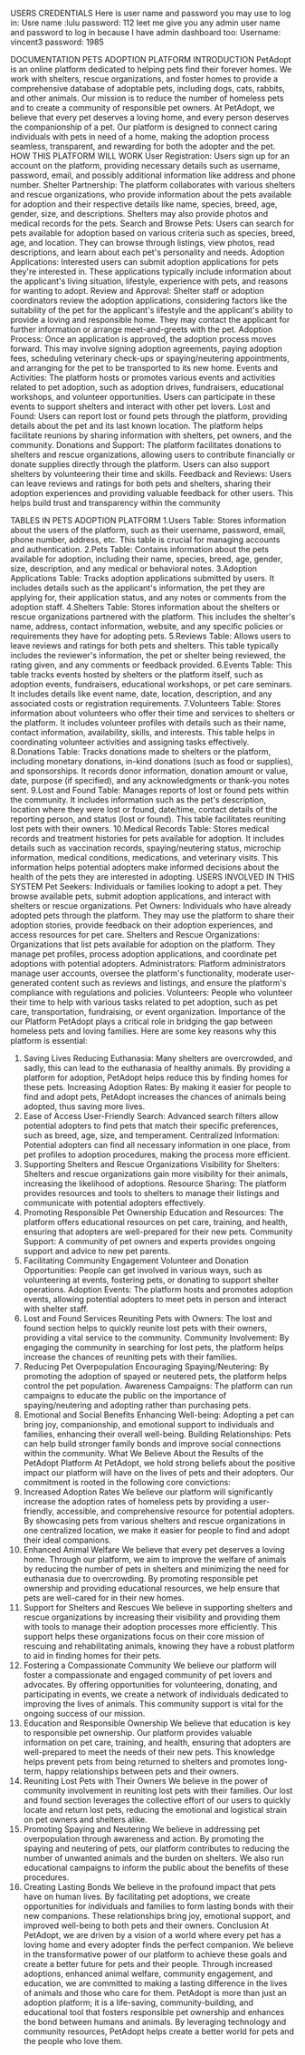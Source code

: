 USERS CREDENTIALS
Here is user name and password you may use to log in:
Usre name :lulu
password: 112
leet me give you any admin user name and password to log in because I have admin dashboard too:
Username: vincent3
password: 1985

DOCUMENTATION
PETS ADOPTION PLATFORM
INTRODUCTION
PetAdopt is an online platform dedicated to helping pets find their forever homes. We work with shelters, rescue organizations, and foster homes to provide a comprehensive database of adoptable pets, including dogs, cats, rabbits, and other animals. Our mission is to reduce the number of homeless pets and to create a community of responsible pet owners.
At PetAdopt, we believe that every pet deserves a loving home, and every person deserves the companionship of a pet. Our platform is designed to connect caring individuals with pets in need of a home, making the adoption process seamless, transparent, and rewarding for both the adopter and the pet.
HOW THIS PLATFORM WILL WORK
User Registration: Users sign up for an account on the platform, providing necessary details such as username, password, email, and possibly additional information like address and phone number.
Shelter Partnership: The platform collaborates with various shelters and rescue organizations, who provide information about the pets available for adoption and their respective details like name, species, breed, age, gender, size, and descriptions. Shelters may also provide photos and medical records for the pets.
Search and Browse Pets: Users can search for pets available for adoption based on various criteria such as species, breed, age, and location. They can browse through listings, view photos, read descriptions, and learn about each pet's personality and needs.
Adoption Applications: Interested users can submit adoption applications for pets they're interested in. These applications typically include information about the applicant's living situation, lifestyle, experience with pets, and reasons for wanting to adopt.
Review and Approval: Shelter staff or adoption coordinators review the adoption applications, considering factors like the suitability of the pet for the applicant's lifestyle and the applicant's ability to provide a loving and responsible home. They may contact the applicant for further information or arrange meet-and-greets with the pet.
Adoption Process: Once an application is approved, the adoption process moves forward. This may involve signing adoption agreements, paying adoption fees, scheduling veterinary check-ups or spaying/neutering appointments, and arranging for the pet to be transported to its new home.
Events and Activities: The platform hosts or promotes various events and activities related to pet adoption, such as adoption drives, fundraisers, educational workshops, and volunteer opportunities. Users can participate in these events to support shelters and interact with other pet lovers.
Lost and Found: Users can report lost or found pets through the platform, providing details about the pet and its last known location. The platform helps facilitate reunions by sharing information with shelters, pet owners, and the community.
Donations and Support: The platform facilitates donations to shelters and rescue organizations, allowing users to contribute financially or donate supplies directly through the platform. Users can also support shelters by volunteering their time and skills.
Feedback and Reviews: Users can leave reviews and ratings for both pets and shelters, sharing their adoption experiences and providing valuable feedback for other users. This helps build trust and transparency within the community

TABLES IN PETS ADOPTION PLATFORM
1.Users Table: Stores information about the users of the platform, such as their username, password, email, phone number, address, etc. This table is crucial for managing accounts and authentication.
2.Pets Table: Contains information about the pets available for adoption, including their name, species, breed, age, gender, size, description, and any medical or behavioral notes.
3.Adoption Applications Table: Tracks adoption applications submitted by users. It includes details such as the applicant's information, the pet they are applying for, their application status, and any notes or comments from the adoption staff.
4.Shelters Table: Stores information about the shelters or rescue organizations partnered with the platform. This includes the shelter's name, address, contact information, website, and any specific policies or requirements they have for adopting pets.
5.Reviews Table: Allows users to leave reviews and ratings for both pets and shelters. This table typically includes the reviewer's information, the pet or shelter being reviewed, the rating given, and any comments or feedback provided.
6.Events Table: This table tracks events hosted by shelters or the platform itself, such as adoption events, fundraisers, educational workshops, or pet care seminars. It includes details like event name, date, location, description, and any associated costs or registration requirements.
7.Volunteers Table: Stores information about volunteers who offer their time and services to shelters or the platform. It includes volunteer profiles with details such as their name, contact information, availability, skills, and interests. This table helps in coordinating volunteer activities and assigning tasks effectively.
8.Donations Table: Tracks donations made to shelters or the platform, including monetary donations, in-kind donations (such as food or supplies), and sponsorships. It records donor information, donation amount or value, date, purpose (if specified), and any acknowledgments or thank-you notes sent.
9.Lost and Found Table: Manages reports of lost or found pets within the community. It includes information such as the pet's description, location where they were lost or found, date/time, contact details of the reporting person, and status (lost or found). This table facilitates reuniting lost pets with their owners.
10.Medical Records Table: Stores medical records and treatment histories for pets available for adoption. It includes details such as vaccination records, spaying/neutering status, microchip information, medical conditions, medications, and veterinary visits. This information helps potential adopters make informed decisions about the health of the pets they are interested in adopting.
USERS INVOLVED IN THIS SYSTEM
Pet Seekers: Individuals or families looking to adopt a pet. They browse available pets, submit adoption applications, and interact with shelters or rescue organizations.
Pet Owners: Individuals who have already adopted pets through the platform. They may use the platform to share their adoption stories, provide feedback on their adoption experiences, and access resources for pet care.
Shelters and Rescue Organizations: Organizations that list pets available for adoption on the platform. They manage pet profiles, process adoption applications, and coordinate pet adoptions with potential adopters.
Administrators: Platform administrators manage user accounts, oversee the platform's functionality, moderate user-generated content such as reviews and listings, and ensure the platform's compliance with regulations and policies.
Volunteers: People who volunteer their time to help with various tasks related to pet adoption, such as pet care, transportation, fundraising, or event organization.
Importance of the our Platform
PetAdopt plays a critical role in bridging the gap between homeless pets and loving families. Here are some key reasons why this platform is essential:
1. Saving Lives
Reducing Euthanasia: Many shelters are overcrowded, and sadly, this can lead to the euthanasia of healthy animals. By providing a platform for adoption, PetAdopt helps reduce this by finding homes for these pets.
Increasing Adoption Rates: By making it easier for people to find and adopt pets, PetAdopt increases the chances of animals being adopted, thus saving more lives.
2. Ease of Access
User-Friendly Search: Advanced search filters allow potential adopters to find pets that match their specific preferences, such as breed, age, size, and temperament.
Centralized Information: Potential adopters can find all necessary information in one place, from pet profiles to adoption procedures, making the process more efficient.
3. Supporting Shelters and Rescue Organizations
Visibility for Shelters: Shelters and rescue organizations gain more visibility for their animals, increasing the likelihood of adoptions.
Resource Sharing: The platform provides resources and tools to shelters to manage their listings and communicate with potential adopters effectively.
4. Promoting Responsible Pet Ownership
Education and Resources: The platform offers educational resources on pet care, training, and health, ensuring that adopters are well-prepared for their new pets.
Community Support: A community of pet owners and experts provides ongoing support and advice to new pet parents.
5. Facilitating Community Engagement
Volunteer and Donation Opportunities: People can get involved in various ways, such as volunteering at events, fostering pets, or donating to support shelter operations.
Adoption Events: The platform hosts and promotes adoption events, allowing potential adopters to meet pets in person and interact with shelter staff.
6. Lost and Found Services
Reuniting Pets with Owners: The lost and found section helps to quickly reunite lost pets with their owners, providing a vital service to the community.
Community Involvement: By engaging the community in searching for lost pets, the platform helps increase the chances of reuniting pets with their families.
7. Reducing Pet Overpopulation
Encouraging Spaying/Neutering: By promoting the adoption of spayed or neutered pets, the platform helps control the pet population.
Awareness Campaigns: The platform can run campaigns to educate the public on the importance of spaying/neutering and adopting rather than purchasing pets.
8. Emotional and Social Benefits
Enhancing Well-being: Adopting a pet can bring joy, companionship, and emotional support to individuals and families, enhancing their overall well-being.
Building Relationships: Pets can help build stronger family bonds and improve social connections within the community.
What We Believe About the Results of the PetAdopt Platform
At PetAdopt, we hold strong beliefs about the positive impact our platform will have on the lives of pets and their adopters. Our commitment is rooted in the following core convictions:
1. Increased Adoption Rates
We believe our platform will significantly increase the adoption rates of homeless pets by providing a user-friendly, accessible, and comprehensive resource for potential adopters. By showcasing pets from various shelters and rescue organizations in one centralized location, we make it easier for people to find and adopt their ideal companions.
2. Enhanced Animal Welfare
We believe that every pet deserves a loving home. Through our platform, we aim to improve the welfare of animals by reducing the number of pets in shelters and minimizing the need for euthanasia due to overcrowding. By promoting responsible pet ownership and providing educational resources, we help ensure that pets are well-cared for in their new homes.
3. Support for Shelters and Rescues
We believe in supporting shelters and rescue organizations by increasing their visibility and providing them with tools to manage their adoption processes more efficiently. This support helps these organizations focus on their core mission of rescuing and rehabilitating animals, knowing they have a robust platform to aid in finding homes for their pets.
4. Fostering a Compassionate Community
We believe our platform will foster a compassionate and engaged community of pet lovers and advocates. By offering opportunities for volunteering, donating, and participating in events, we create a network of individuals dedicated to improving the lives of animals. This community support is vital for the ongoing success of our mission.
5. Education and Responsible Ownership
We believe that education is key to responsible pet ownership. Our platform provides valuable information on pet care, training, and health, ensuring that adopters are well-prepared to meet the needs of their new pets. This knowledge helps prevent pets from being returned to shelters and promotes long-term, happy relationships between pets and their owners.
6. Reuniting Lost Pets with Their Owners
We believe in the power of community involvement in reuniting lost pets with their families. Our lost and found section leverages the collective effort of our users to quickly locate and return lost pets, reducing the emotional and logistical strain on pet owners and shelters alike.
7. Promoting Spaying and Neutering
We believe in addressing pet overpopulation through awareness and action. By promoting the spaying and neutering of pets, our platform contributes to reducing the number of unwanted animals and the burden on shelters. We also run educational campaigns to inform the public about the benefits of these procedures.
8. Creating Lasting Bonds
We believe in the profound impact that pets have on human lives. By facilitating pet adoptions, we create opportunities for individuals and families to form lasting bonds with their new companions. These relationships bring joy, emotional support, and improved well-being to both pets and their owners.
Conclusion
At PetAdopt, we are driven by a vision of a world where every pet has a loving home and every adopter finds the perfect companion. We believe in the transformative power of our platform to achieve these goals and create a better future for pets and their people. Through increased adoptions, enhanced animal welfare, community engagement, and education, we are committed to making a lasting difference in the lives of animals and those who care for them.
PetAdopt is more than just an adoption platform; it is a life-saving, community-building, and educational tool that fosters responsible pet ownership and enhances the bond between humans and animals. By leveraging technology and community resources, PetAdopt helps create a better world for pets and the people who love them.
